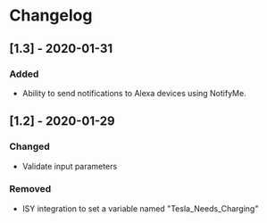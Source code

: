 # Changelog

## [1.3] - 2020-01-31
### Added
- Ability to send notifications to Alexa devices using NotifyMe.

## [1.2] - 2020-01-29
### Changed
- Validate input parameters

### Removed
- ISY integration to set a variable named "Tesla_Needs_Charging"
